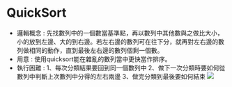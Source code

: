 # QuickSort
- 邏輯概念 : 先找數列中的一個數當基準點，再以數列中其他數與之做比大小，小的放到左邊、大的到右邊。若左右邊的數列可在往下分，就再對左右邊的數列做相同的動作，直到最後左右邊的數列個剩一個數。
- 用意 : 使用quicksort能在雜亂的數列當中更快當作排序。
- 執行困難 :
1、每次分類結果要回到同一個數列中
2、做下一次分類時要如何從數列中判斷上次數列中分得的左右兩邊
3、做完分類到最後要如何結束
![](https://i.imgur.com/EYKKKZz.png)
